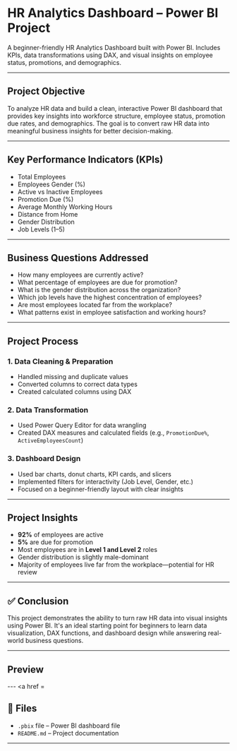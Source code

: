 # HR Analytics Dashboard – Power BI Project

A beginner-friendly HR Analytics Dashboard built with Power BI. Includes KPIs, data transformations using DAX, and visual insights on employee status, promotions, and demographics.

---

## Project Objective

To analyze HR data and build a clean, interactive Power BI dashboard that provides key insights into workforce structure, employee status, promotion due rates, and demographics. The goal is to convert raw HR data into meaningful business insights for better decision-making.

---

## Key Performance Indicators (KPIs)

- Total Employees
- Employees Gender (%)  
- Active vs Inactive Employees  
- Promotion Due (%)  
- Average Monthly Working Hours  
- Distance from Home  
- Gender Distribution  
- Job Levels (1–5)

---

## Business Questions Addressed

- How many employees are currently active?
- What percentage of employees are due for promotion?
- What is the gender distribution across the organization?
- Which job levels have the highest concentration of employees?
- Are most employees located far from the workplace?
- What patterns exist in employee satisfaction and working hours?

---

## Project Process

### 1. Data Cleaning & Preparation
- Handled missing and duplicate values
- Converted columns to correct data types
- Created calculated columns using DAX

### 2. Data Transformation
- Used Power Query Editor for data wrangling
- Created DAX measures and calculated fields (e.g., `PromotionDue%`, `ActiveEmployeesCount`)

### 3. Dashboard Design
- Used bar charts, donut charts, KPI cards, and slicers
- Implemented filters for interactivity (Job Level, Gender, etc.)
- Focused on a beginner-friendly layout with clear insights

---

## Project Insights

- **92%** of employees are active  
- **5%** are due for promotion  
- Most employees are in **Level 1 and Level 2** roles  
- Gender distribution is slightly male-dominant  
- Majority of employees live far from the workplace—potential for HR review

---

## ✅ Conclusion

This project demonstrates the ability to turn raw HR data into visual insights using Power BI. It's an ideal starting point for beginners to learn data visualization, DAX functions, and dashboard design while answering real-world business questions.

---

## Preview

--- <a href = 

## 📁 Files

- `.pbix` file – Power BI dashboard file  
- `README.md` – Project documentation

---



